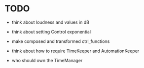 # TODO
- think about loudness and values in dB
- think about setting Control exponential
- make composed and transformed ctrl_functions
- think about how to require TimeKeeper and AutomationKeeper

- who should own the TimeManager